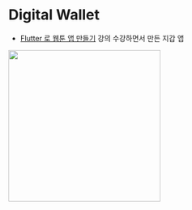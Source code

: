 # Digital Wallet

- [Flutter 로 웹툰 앱 만들기](https://nomadcoders.co/flutter-for-beginners) 강의 수강하면서 만든 지갑 앱

<img src="https://github.com/heereal/Digital_Wallet/assets/117061017/b3145083-7451-41c4-bc75-75212649c21c" width="300px">
